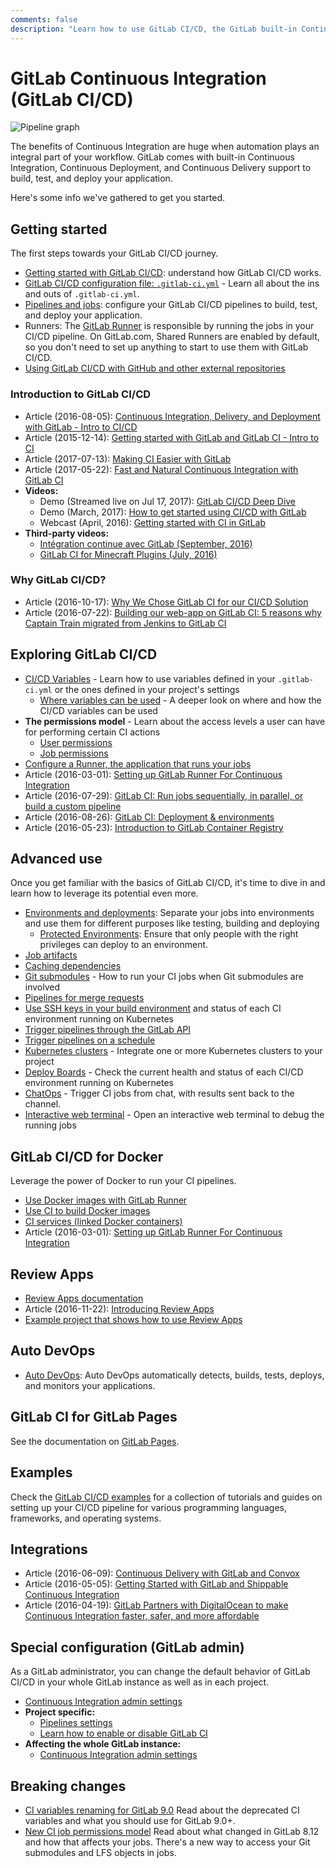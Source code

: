 ```yaml
---
comments: false
description: "Learn how to use GitLab CI/CD, the GitLab built-in Continuous Integration, Continuous Deployment, and Continuous Delivery toolset to build, test, and deploy your application."
---
```


# GitLab Continuous Integration (GitLab CI/CD)

![Pipeline graph](img/cicd_pipeline_infograph.png)

The benefits of Continuous Integration are huge when automation plays an
integral part of your workflow. GitLab comes with built-in Continuous
Integration, Continuous Deployment, and Continuous Delivery support
to build, test, and deploy your application.

Here's some info we've gathered to get you started.

## Getting started

The first steps towards your GitLab CI/CD journey.

- [Getting started with GitLab CI/CD](quick_start/README.md): understand how GitLab CI/CD works.
- [GitLab CI/CD configuration file: `.gitlab-ci.yml`](yaml/README.md) - Learn all about the ins and outs of `.gitlab-ci.yml`.
- [Pipelines and jobs](pipelines.md): configure your GitLab CI/CD pipelines to build, test, and deploy your application.
- Runners: The [GitLab Runner](https://docs.gitlab.com/runner/) is responsible by running the jobs in your CI/CD pipeline. On GitLab.com, Shared Runners are enabled by default, so
you don't need to set up anything to start to use them with GitLab CI/CD.
- [Using GitLab CI/CD with GitHub and other external repositories](ci_cd_for_external_repos/index.md)

### Introduction to GitLab CI/CD

- Article (2016-08-05): [Continuous Integration, Delivery, and Deployment with GitLab - Intro to CI/CD](https://about.gitlab.com/2016/08/05/continuous-integration-delivery-and-deployment-with-gitlab/)
- Article (2015-12-14): [Getting started with GitLab and GitLab CI - Intro to CI](https://about.gitlab.com/2015/12/14/getting-started-with-gitlab-and-gitlab-ci/)
- Article (2017-07-13): [Making CI Easier with GitLab](https://about.gitlab.com/2017/07/13/making-ci-easier-with-gitlab/)
- Article (2017-05-22): [Fast and Natural Continuous Integration with GitLab CI](https://about.gitlab.com/2017/05/22/fast-and-natural-continuous-integration-with-gitlab-ci/)
- **Videos:**
  - Demo (Streamed live on Jul 17, 2017): [GitLab CI/CD Deep Dive](https://youtu.be/pBe4t1CD8Fc?t=195)
  - Demo (March, 2017): [How to get started using CI/CD with GitLab](https://about.gitlab.com/2017/03/13/ci-cd-demo/)
  - Webcast (April, 2016): [Getting started with CI in GitLab](https://about.gitlab.com/2016/04/20/webcast-recording-and-slides-introduction-to-ci-in-gitlab/)
- **Third-party videos:**
  - [Intégration continue avec GitLab (September, 2016)](https://www.youtube.com/watch?v=URcMBXjIr24&t=13s)
  - [GitLab CI for Minecraft Plugins (July, 2016)](https://www.youtube.com/watch?v=Z4pcI9F8yf8)

### Why GitLab CI/CD?

  - Article (2016-10-17): [Why We Chose GitLab CI for our CI/CD Solution](https://about.gitlab.com/2016/10/17/gitlab-ci-oohlala/)
  - Article (2016-07-22): [Building our web-app on GitLab CI: 5 reasons why Captain Train migrated from Jenkins to GitLab CI](https://about.gitlab.com/2016/07/22/building-our-web-app-on-gitlab-ci/)

## Exploring GitLab CI/CD

- [CI/CD Variables](variables/README.md) - Learn how to use variables defined in
  your `.gitlab-ci.yml` or the ones defined in your project's settings
  - [Where variables can be used](variables/where_variables_can_be_used.md) - A
    deeper look on where and how the CI/CD variables can be used
- **The permissions model** - Learn about the access levels a user can have for
  performing certain CI actions
  - [User permissions](../user/permissions.md#gitlab-ci)
  - [Job permissions](../user/permissions.md#job-permissions)
- [Configure a Runner, the application that runs your jobs](runners/README.md)
- Article (2016-03-01): [Setting up GitLab Runner For Continuous Integration](https://about.gitlab.com/2016/03/01/gitlab-runner-with-docker/)
- Article (2016-07-29): [GitLab CI: Run jobs sequentially, in parallel, or build a custom pipeline](https://about.gitlab.com/2016/07/29/the-basics-of-gitlab-ci/)
- Article (2016-08-26): [GitLab CI: Deployment & environments](https://about.gitlab.com/2016/08/26/ci-deployment-and-environments/)
- Article (2016-05-23): [Introduction to GitLab Container Registry](https://about.gitlab.com/2016/05/23/gitlab-container-registry/)

## Advanced use

Once you get familiar with the basics of GitLab CI/CD, it's time to dive in and
learn how to leverage its potential even more.

- [Environments and deployments](environments.md): Separate your jobs into
  environments and use them for different purposes like testing, building and
  deploying
  - [Protected Environments](environments/protected_environments.md): Ensure that only people
    with the right privileges can deploy to an environment.
- [Job artifacts](../user/project/pipelines/job_artifacts.md)
- [Caching dependencies](caching/index.md)
- [Git submodules](git_submodules.md) - How to run your CI jobs when Git
  submodules are involved
- [Pipelines for merge requests](merge_request_pipelines/index.md)
- [Use SSH keys in your build environment](ssh_keys/README.md)
  and status of each CI environment running on Kubernetes
- [Trigger pipelines through the GitLab API](triggers/README.md)
- [Trigger pipelines on a schedule](../user/project/pipelines/schedules.md)
- [Kubernetes clusters](../user/project/clusters/index.md) - Integrate one or
  more Kubernetes clusters to your project
- [Deploy Boards](../user/project/deploy_boards.md) - Check the current health
  and status of each CI/CD environment running on Kubernetes
- [ChatOps](chatops/README.md) - Trigger CI jobs from chat, with results sent back to the channel.
- [Interactive web terminal](interactive_web_terminal/index.md) - Open an interactive
  web terminal to debug the running jobs

## GitLab CI/CD for Docker

Leverage the power of Docker to run your CI pipelines.

- [Use Docker images with GitLab Runner](docker/using_docker_images.md)
- [Use CI to build Docker images](docker/using_docker_build.md)
- [CI services (linked Docker containers)](services/README.md)
- Article (2016-03-01): [Setting up GitLab Runner For Continuous Integration](https://about.gitlab.com/2016/03/01/gitlab-runner-with-docker/)

## Review Apps

- [Review Apps documentation](review_apps/index.md)
- Article (2016-11-22): [Introducing Review Apps](https://about.gitlab.com/2016/11/22/introducing-review-apps/)
- [Example project that shows how to use Review Apps](https://gitlab.com/gitlab-examples/review-apps-nginx/)

## Auto DevOps

- [Auto DevOps](../topics/autodevops/index.md): Auto DevOps automatically detects, builds, tests, deploys, and monitors your applications.

## GitLab CI for GitLab Pages

See the documentation on [GitLab Pages](../user/project/pages/index.md).

## Examples

Check the [GitLab CI/CD examples](examples/README.md) for a collection of tutorials and guides on setting up your CI/CD pipeline for various programming languages, frameworks,
and operating systems.

## Integrations

- Article (2016-06-09): [Continuous Delivery with GitLab and Convox](https://about.gitlab.com/2016/06/09/continuous-delivery-with-gitlab-and-convox/)
- Article (2016-05-05): [Getting Started with GitLab and Shippable Continuous Integration](https://about.gitlab.com/2016/05/05/getting-started-gitlab-and-shippable/)
- Article (2016-04-19): [GitLab Partners with DigitalOcean to make Continuous Integration faster, safer, and more affordable](https://about.gitlab.com/2016/04/19/gitlab-partners-with-digitalocean-to-make-continuous-integration-faster-safer-and-more-affordable/)

## Special configuration (GitLab admin)

As a GitLab administrator, you can change the default behavior of GitLab CI/CD in
your whole GitLab instance as well as in each project.

- [Continuous Integration admin settings](../administration/index.md#continuous-integration-settings)
- **Project specific:**
  - [Pipelines settings](../user/project/pipelines/settings.md)
  - [Learn how to enable or disable GitLab CI](enable_or_disable_ci.md)
- **Affecting the whole GitLab instance:**
  - [Continuous Integration admin settings](../user/admin_area/settings/continuous_integration.md)

## Breaking changes

- [CI variables renaming for GitLab 9.0](variables/README.md#9-0-renaming) Read about the
  deprecated CI variables and what you should use for GitLab 9.0+.
- [New CI job permissions model](../user/project/new_ci_build_permissions_model.md)
  Read about what changed in GitLab 8.12 and how that affects your jobs.
  There's a new way to access your Git submodules and LFS objects in jobs.

